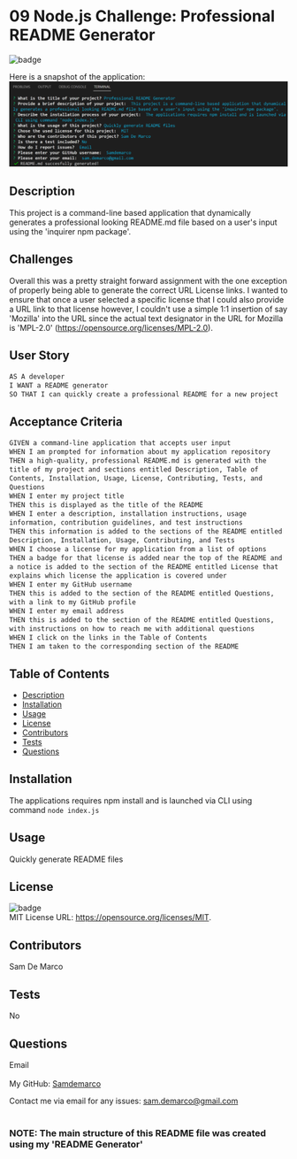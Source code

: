<h1>09 Node.js Challenge: Professional README Generator </h1>
  
  ![badge](https://img.shields.io/badge/license-MIT-brightgreen)<br />
  
  Here is a snapshot of the application:
![README Generator](README_Generator_Snapshot.png)
  
  ## Description
   This project is a command-line based application that dynamically generates a professional looking README.md file based on a user's input using the 'inquirer npm package'.
   
   ## Challenges

Overall this was a pretty straight forward assignment with the one exception of properly being able to generate the correct URL License links. I wanted to ensure that once a user selected a specific license that I could also provide a URL link to that license however, I couldn't use a simple 1:1 insertion of say 'Mozilla' into the URL since the actual text designator in the URL for Mozilla is 'MPL-2.0' (https://opensource.org/licenses/MPL-2.0).  
   
## User Story

```
AS A developer
I WANT a README generator
SO THAT I can quickly create a professional README for a new project

```

## Acceptance Criteria

```
GIVEN a command-line application that accepts user input
WHEN I am prompted for information about my application repository
THEN a high-quality, professional README.md is generated with the title of my project and sections entitled Description, Table of Contents, Installation, Usage, License, Contributing, Tests, and Questions
WHEN I enter my project title
THEN this is displayed as the title of the README
WHEN I enter a description, installation instructions, usage information, contribution guidelines, and test instructions
THEN this information is added to the sections of the README entitled Description, Installation, Usage, Contributing, and Tests
WHEN I choose a license for my application from a list of options
THEN a badge for that license is added near the top of the README and a notice is added to the section of the README entitled License that explains which license the application is covered under
WHEN I enter my GitHub username
THEN this is added to the section of the README entitled Questions, with a link to my GitHub profile
WHEN I enter my email address
THEN this is added to the section of the README entitled Questions, with instructions on how to reach me with additional questions
WHEN I click on the links in the Table of Contents
THEN I am taken to the corresponding section of the README

```
   
  ## Table of Contents
  - [Description](#description)
  - [Installation](#installation)
  - [Usage](#usage)
  - [License](#license)
  - [Contributors](#contributors)
  - [Tests](#tests)
  - [Questions](#questions)
  ## Installation
   The applications requires npm install and is launched via CLI using command ```node index.js```
  ## Usage
   Quickly generate README files
  ## License
  ![badge](https://img.shields.io/badge/license-MIT-brightgreen)
  <br />
  MIT License URL:   https://opensource.org/licenses/MIT. 
  ## Contributors
   Sam De Marco
  ## Tests
   No
  ## Questions
   Email<br />
  <br />
  My GitHub: [Samdemarco](https://github.com/Samdemarco)

  Contact me via email for any issues: sam.demarco@gmail.com<br /><br />
  
  ### NOTE: The main structure of this README file was created using my 'README Generator' 
      
